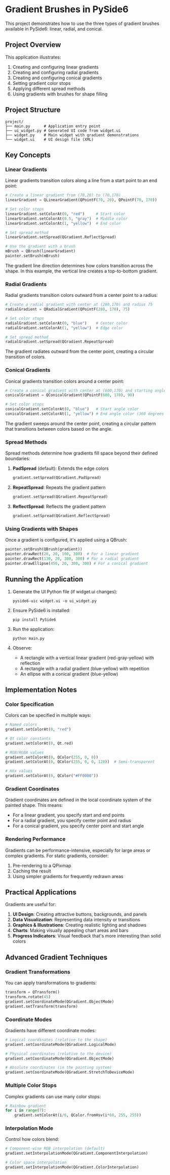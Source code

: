 # Gradient Brushes in PySide6

This project demonstrates how to use the three types of gradient brushes available in PySide6: linear, radial, and conical.

## Project Overview

This application illustrates:
1. Creating and configuring linear gradients
2. Creating and configuring radial gradients
3. Creating and configuring conical gradients
4. Setting gradient color stops
5. Applying different spread methods
6. Using gradients with brushes for shape filling

## Project Structure

```
project/
├── main.py      # Application entry point
├── ui_widget.py # Generated UI code from widget.ui
├── widget.py    # Main widget with gradient demonstrations
└── widget.ui    # UI design file (XML)
```

## Key Concepts

### Linear Gradients

Linear gradients transition colors along a line from a start point to an end point:

```python
# Create a linear gradient from (70,20) to (70,170)
linearGradient = QLinearGradient(QPointF(70, 20), QPointF(70, 170))

# Set color stops
linearGradient.setColorAt(0, "red")     # Start color
linearGradient.setColorAt(0.5, "gray")  # Middle color
linearGradient.setColorAt(1, "yellow")  # End color

# Set spread method
linearGradient.setSpread(QGradient.ReflectSpread)

# Use the gradient with a brush
mBrush = QBrush(linearGradient)
painter.setBrush(mBrush)
```

The gradient line direction determines how colors transition across the shape. In this example, the vertical line creates a top-to-bottom gradient.

### Radial Gradients

Radial gradients transition colors outward from a center point to a radius:

```python
# Create a radial gradient with center at (280,170) and radius 75
radialGradient = QRadialGradient(QPointF(280, 170), 75)

# Set color stops
radialGradient.setColorAt(0, "blue")    # Center color
radialGradient.setColorAt(1, "yellow")  # Edge color

# Set spread method
radialGradient.setSpread(QGradient.RepeatSpread)
```

The gradient radiates outward from the center point, creating a circular transition of colors.

### Conical Gradients

Conical gradients transition colors around a center point:

```python
# Create a conical gradient with center at (600,170) and starting angle 90 degrees
conicalGradient = QConicalGradient(QPointF(600, 170), 90)

# Set color stops
conicalGradient.setColorAt(0, "blue")   # Start angle color
conicalGradient.setColorAt(1, "yellow") # End angle color (360 degrees from start)
```

The gradient sweeps around the center point, creating a circular pattern that transitions between colors based on the angle.

### Spread Methods

Spread methods determine how gradients fill space beyond their defined boundaries:

1. **PadSpread** (default): Extends the edge colors
   ```python
   gradient.setSpread(QGradient.PadSpread)
   ```

2. **RepeatSpread**: Repeats the gradient pattern
   ```python
   gradient.setSpread(QGradient.RepeatSpread)
   ```

3. **ReflectSpread**: Reflects the gradient pattern
   ```python
   gradient.setSpread(QGradient.ReflectSpread)
   ```

### Using Gradients with Shapes

Once a gradient is configured, it's applied using a QBrush:

```python
painter.setBrush(QBrush(gradient))
painter.drawRect(20, 20, 100, 300)  # For a linear gradient
painter.drawRect(130, 20, 300, 300) # For a radial gradient
painter.drawEllipse(450, 20, 300, 300) # For a conical gradient
```

## Running the Application

1. Generate the UI Python file (if widget.ui changes):
   ```
   pyside6-uic widget.ui -o ui_widget.py
   ```

2. Ensure PySide6 is installed:
   ```
   pip install PySide6
   ```

3. Run the application:
   ```
   python main.py
   ```

4. Observe:
   - A rectangle with a vertical linear gradient (red-gray-yellow) with reflection
   - A rectangle with a radial gradient (blue-yellow) with repetition
   - An ellipse with a conical gradient (blue-yellow)

## Implementation Notes

### Color Specification

Colors can be specified in multiple ways:

```python
# Named colors
gradient.setColorAt(0, "red")

# Qt color constants
gradient.setColorAt(0, Qt.red)

# RGB/RGBA values
gradient.setColorAt(0, QColor(255, 0, 0))
gradient.setColorAt(0, QColor(255, 0, 0, 128))  # Semi-transparent

# Hex values
gradient.setColorAt(0, QColor("#FF0000"))
```

### Gradient Coordinates

Gradient coordinates are defined in the local coordinate system of the painted shape. This means:

- For a linear gradient, you specify start and end points
- For a radial gradient, you specify center point and radius
- For a conical gradient, you specify center point and start angle

### Rendering Performance

Gradients can be performance-intensive, especially for large areas or complex gradients. For static gradients, consider:

1. Pre-rendering to a QPixmap
2. Caching the result
3. Using simpler gradients for frequently redrawn areas


## Practical Applications

Gradients are useful for:

1. **UI Design**: Creating attractive buttons, backgrounds, and panels
2. **Data Visualization**: Representing data intensity or transitions
3. **Graphics & Illustrations**: Creating realistic lighting and shadows
4. **Charts**: Making visually appealing chart areas and bars
5. **Progress Indicators**: Visual feedback that's more interesting than solid colors

## Advanced Gradient Techniques

### Gradient Transformations

You can apply transformations to gradients:

```python
transform = QTransform()
transform.rotate(45)
gradient.setCoordinateMode(QGradient.ObjectMode)
gradient.setTransform(transform)
```

### Coordinate Modes

Gradients have different coordinate modes:

```python
# Logical coordinates (relative to the shape)
gradient.setCoordinateMode(QGradient.LogicalMode)

# Physical coordinates (relative to the device)
gradient.setCoordinateMode(QGradient.ObjectMode)

# Absolute coordinates (in the painting system)
gradient.setCoordinateMode(QGradient.StretchToDeviceMode)
```

### Multiple Color Stops

Complex gradients can use many color stops:

```python
# Rainbow gradient
for i in range(7):
    gradient.setColorAt(i/6, QColor.fromHsv(i*60, 255, 255))
```

### Interpolation Mode

Control how colors blend:

```python
# Component-wise RGB interpolation (default)
gradient.setInterpolationMode(QGradient.ComponentInterpolation)

# Color space interpolation
gradient.setInterpolationMode(QGradient.ColorInterpolation)
```